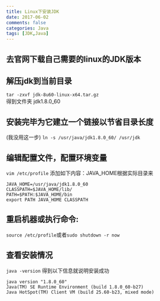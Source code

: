 ```yaml
---
title: Linux下安装JDK
date: 2017-06-02
comments: false
categories: Java
tags: [JDK,Java]
---
```

## 去官网下载自己需要的linux的JDK版本
## 解压jdk到当前目录  
`tar -zxvf jdk-8u60-linux-x64.tar.gz`  
得到文件夹 jdk1.8.0_60

## 安装完毕为它建立一个链接以节省目录长度
(我没用这一步)
`ln -s /usr/java/jdk1.8.0_60/ /usr/jdk`

## 编辑配置文件，配置环境变量
`vim /etc/profile`
添加如下内容：JAVA_HOME根据实际目录来
```
JAVA_HOME=/usr/java/jdk1.8.0_60
CLASSPATH=$JAVA_HOME/lib/
PATH=$PATH:$JAVA_HOME/bin
export PATH JAVA_HOME CLASSPATH
```

## 重启机器或执行命令:  
`source /etc/profile`或者`sudo shutdown -r now`

## 查看安装情况
`java -version`
得到以下信息就说明安装成功
```
java version "1.8.0_60"
Java(TM) SE Runtime Environment (build 1.8.0_60-b27)
Java HotSpot(TM) Client VM (build 25.60-b23, mixed mode)
```
